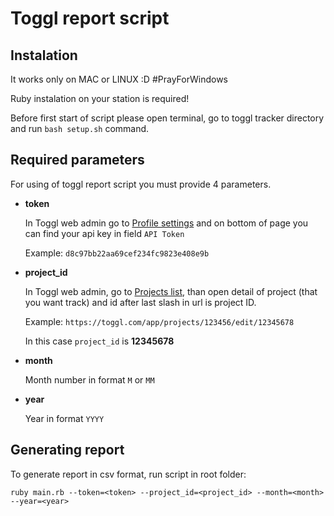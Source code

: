 # Toggl report script

## Instalation

It works only on MAC or LINUX :D #PrayForWindows

Ruby instalation on your station is required!

Before first start of script please open terminal, go to toggl tracker directory and run `bash setup.sh` command.

## Required parameters

For using of toggl report script you must provide 4 parameters.

* **token**

	In Toggl web admin go to [Profile settings](https://toggl.com/app/profile) and on bottom of page you can find your api key in field `API Token`

	Example: `d8c97bb22aa69cef234fc9823e408e9b`

* **project_id**

	In Toggl web admin, go to [Projects list](https://toggl.com/app/projects), than open detail of project (that you want track) and id after last slash in url is project ID.

	Example: `https://toggl.com/app/projects/123456/edit/12345678`
	
	In this case `project_id` is **12345678**

* **month**

	Month number in format `M` or `MM`

* **year**

	Year in format `YYYY`
## Generating report

To generate report in csv format, run script in root folder:

`ruby main.rb --token=<token> --project_id=<project_id> --month=<month> --year=<year>`
